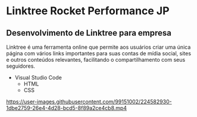 # Linktree Rocket Performance JP
## Desenvolvimento de Linktree para empresa
Linktree é uma ferramenta online que permite aos usuários criar uma única página com vários links importantes para suas contas de mídia social, sites e outros conteúdos relevantes, facilitando o compartilhamento com seus seguidores.
- Visual Studio Code
  - HTML
  - CSS
  

https://user-images.githubusercontent.com/99151002/224582930-1dbe2759-26e4-4d28-bcd5-8f89a2ce4cb8.mp4


